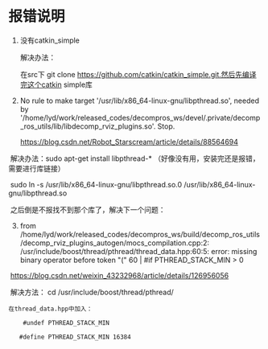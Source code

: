 # 报错说明

1. 没有catkin_simple

    解决办法：

   在src下  git clone https://github.com/catkin/catkin_simple.git.然后先编译完这个catkin simple库

2. No rule to make target '/usr/lib/x86_64-linux-gnu/libpthread.so', needed by '/home/lyd/work/released_codes/decompros_ws/devel/.private/decomp_ros_utils/lib/libdecomp_rviz_plugins.so'.  Stop.

   https://blog.csdn.net/Robot_Starscream/article/details/88564694

​		解决办法：sudo apt-get install libpthread-* （好像没有用，安装完还是报错，需要进行库链接）

​		sudo ln -s /usr/lib/x86_64-linux-gnu/libpthread.so.0 /usr/lib/x86_64-linux-gnu/libpthread.so

​		之后倒是不报找不到那个库了，解决下一个问题：

3. from /home/lyd/work/released_codes/decompros_ws/build/decomp_ros_utils/decomp_rviz_plugins_autogen/mocs_compilation.cpp:2:
   /usr/include/boost/thread/pthread/thread_data.hpp:60:5: error: missing binary operator before token "("
      60 | #if PTHREAD_STACK_MIN > 0

​	https://blog.csdn.net/weixin_43232968/article/details/126956056

​	解决方法： cd /usr/include/boost/thread/pthread/

 	在thread_data.hpp中加入：

```
	#undef PTHREAD_STACK_MIN

​	#define PTHREAD_STACK_MIN 16384
```

